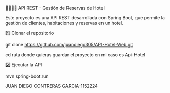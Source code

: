 👨‍💻👨‍💻 API REST - Gestión de Reservas de Hotel

Este proyecto es una API REST desarrollada con Spring Boot, que permite la gestión de clientes, habitaciones y reservas en un hotel.

1️⃣ Clonar el repositorio

git clone https://github.com/juandiego305/API-Hotel-Web.git

cd ruta donde quieras guardar el proyecto en mi caso es Api-Hotel

2️⃣ Ejecutar la API

mvn spring-boot:run

JUAN DIEGO CONTRERAS GARCIA-1152224
